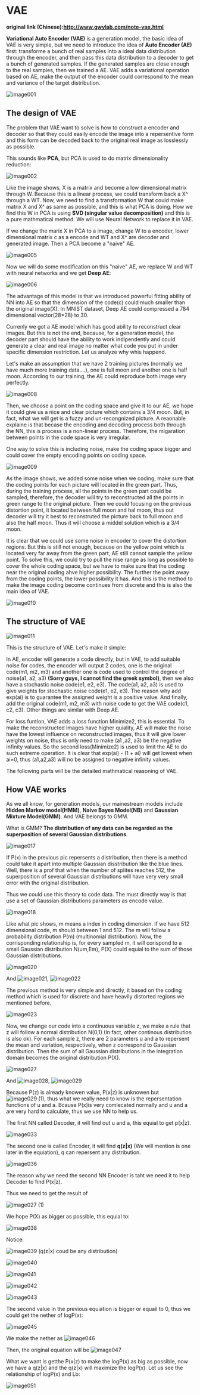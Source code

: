 # VAE

**original link (Chinese):http://www.gwylab.com/note-vae.html**

**Variational Auto Encoder (VAE)** is a generation model, the basic idea of VAE is very simple, but we need to introduce the idea of **Auto Encoder (AE)** first: transforme a bunch of real samples into a ideal data distribution through the encoder, and then pass this data distribution to a decoder
to get a bunch of generated samples. If the generated samples are close enough to the real samples, then we trained a AE. VAE adds a variational operation based on AE, make the output
of the encoder could correspond to the mean and variance of the target distribution.

![image001](https://user-images.githubusercontent.com/43735308/155079700-8d7347ab-13d8-4500-a62b-f78821f0c41e.jpg)

## The design of VAE

The problem that VAE want to solve is how to construct a encoder and decoder so that they could easily encode the image into a repersentive form and this form can be decoded back to the original
real image as losslessly as possible.

This sounds like **PCA**, but PCA is used to do matrix dimensionality reduction:

![image002](https://user-images.githubusercontent.com/43735308/155080645-cdc86f4d-3e95-4cd3-901e-81893198163c.jpg)

Like the image shows, X is a matrix and become a low dimensional matrix through W. Because this is a linear process, we could transform back a X^ through a WT. Now, we need to find a transformation
W that could make matrix X and X^ as same as possible, and this is what PCA is doing. How we find this W in PCA is using **SVD (singular value decomposition)** and this is a pure mathmatical
method. We will use Neural Network to replace it in VAE.

If we change the marix X in PCA to a image, change W to a encoder, lower dimensional matrix c as a encode and WT and X^ are decoder and generated image. Then a PCA become a "naive" AE. 

![image005](https://user-images.githubusercontent.com/43735308/155081916-236696d2-1efb-4e1e-9def-81ab6c1d769c.jpg)

Now we will do some modification on this "naive" AE, we replace W and WT with neural networks and we get **Deep AE**:

![image006](https://user-images.githubusercontent.com/43735308/155082195-eca35180-921a-4701-a470-4a78f6d378bb.jpg)

The advantage of this model is that we introduced powerful fitting ability of NN into AE so that the dimension of the code(c) could much smaller than the original image(X). In MNIST
dataset, Deep AE could compressed a 784 dimensional vector(28*28) to 30.

Currenly we got a AE model which has good ability to reconstruct clear images. But this is not the end, because, for a generation model, the decoder part should have the ability to work
indipendently and could generate a clear and real image no matter what code you put in under specific dimension restriction. Let us analyze why whis happend.

Let's make an assumption that we have 2 training pictures (normally we have much more training data....), one is full moon and another one is half moon. According to our training, the AE could reproduce both image very perfectly.

![image008](https://user-images.githubusercontent.com/43735308/155088931-bb881d53-7413-4663-a062-4d0a781e9eab.jpg)

Then, we choose a point on the coding space and give it to our AE, we hope it could give us a nice and clear picture which contains a 3/4 moon. But, in fact, what we will get is
a fuzzy and un-recongnized picture. A reaonable explaine is that becase the encoding and decoding process both through the NN, this is process is a non-linear process. Therefore, the migaration between points in the code space is very irregular.

One way to solve this is including noise, make the coding space bigger and could cover the empty encoding points on coding space.

![image009](https://user-images.githubusercontent.com/43735308/155089603-368492e5-6d0c-4282-a49f-65c3952abc0c.jpg)

As the image shows, we added some noise when we coding, make sure that the coding points for each picture will located in the green part. Thus, during the training process, all the points in the green part could be sampled, therefore, the decoder will try to reconstructed all the points in green range to the original picture. Then we could focusing on the previous distortion point, it located between full moon and hal moon, thus out decoder will try it best to reconstruted the picture back to full moon and also the half moon. Thus it will choose a middel solution which is a 3/4 moon.

It is clear that we could use some noise in encoder to cover the distortion regions. But this is still not enough, because on the yellow point which is located very far away from the green part, AE still cannot sample the yellow point. To solve this, we could try to pull the nise range as long as possible to cover the whole coding space, but we have to make sure that the coding near the original coding ahve higher possibility. The further the point away from the coding points, the lower possibility it has. And this is the method to make the image coding become continues from discrete and this is also the main idea of VAE.

![image010](https://user-images.githubusercontent.com/43735308/155097539-5b078fbf-9698-40f2-9e8d-38a63b825e5c.jpg)

## The structure of VAE
![image011](https://user-images.githubusercontent.com/43735308/155097814-f4c4b883-b7b1-45a5-873b-c3e4dc41ba37.jpg)

This is the structure of VAE. Let's make it simple:

In AE, encoder will generate a code directly, but in VAE, to add suitable noise for codes, the encoder will output 2 codes, one is the original code(m1, m2, m3) and another one is code used to control the degree of noise(a1, a2, a3) **(Sorry guys, I cannot find the greek symbol)**, then we also have a stochastic noise code(e1, e2, e3). The code(a1, a2, a3) is used to give weights for stochastic noise code(e1, e2, e3). The reason why add exp(ai) is to guarantee the assigned weight is a positive value. And finally, add the original code(m1, m2, m3) with noise code to get the VAE code(c1, c2, c3). Other things are similar with Deep AE.

For loss funtion, VAE adds a loss function Minimize2, this is essential. To make the reconstructed images have higher quiality, AE will make the noise have the lowest influence on reconstructed images, thus it will give lower weights on noise, thus is only need to make (a1 ,a2, a3) be the negative infinity values. So the second loss(Minimize2) is used to limit the AE to do such extreme operation. It is clear that exp(ai) - (1 + ai) will get lowest when ai=0, thus (a1,a2,a3) will no be assigned to negative infinity values.

The following parts will be the detailed mathmatical reasoning of VAE.

## How VAE works

As we all know, for generation models, our mainestream models include **Hidden Markov model(HMM)**, **Naive Bayes Model(NB)** and **Gaussian Mixture Model(GMM)**. And VAE belongs to GMM.

What is GMM? **The distribution of any data can be regarded as the superposition of several Gaussian distributions**.

![image017](https://user-images.githubusercontent.com/43735308/155103099-953779ae-19c2-4c7c-a860-fbcc4a5d3b7c.jpg)

If P(x) in the previous pic repersents a distribution, then there is a method could take it apart into multiple Gaussian disstribution like the blue lines. Well, there is a prof that when the number of splites reaches 512, the superposition of several Gaussian distributions will have very very small error with the original distribution.

Thus we could use this theory to code data. The must directly way is that use a set of Gaussian distributions parameters as encode value.

![image018](https://user-images.githubusercontent.com/43735308/155103982-86cc42b5-63bc-45d0-be04-9ab1c10f2594.jpg)

Like what pic shows, m means a index in coding dimension. If we have 512 dimensional code, m should between 1 and 512. The m will follow a probability distribution P(m) (multinomial distribution). Now, the corrisponding relationship is, for every sampled m, it will corispond to a small Gaussian distribution N(um,Em), P(X) could equial to the sum of those Gaussian distributions.

![image020](https://user-images.githubusercontent.com/43735308/155104806-9126fc3e-495c-4f65-b02e-55f7da568c42.png)

And ![image021](https://user-images.githubusercontent.com/43735308/155105021-56421065-1d81-40c7-94dd-b4c2e4b849f7.png), ![image022](https://user-images.githubusercontent.com/43735308/155105064-106e36a9-0741-437c-9a47-7e91cdb5d8d3.png)

The previous method is very simple and directly, it based on the coding method which is used for discrete and have heavily distorted regions we mentioned before.

![image023](https://user-images.githubusercontent.com/43735308/155105432-47d45435-1c49-4bf7-8cd8-13bc6ca06331.jpg)

Now, we change our code into a continuous variable z, we make a rule that z will follow a normal distribution N(0,1) (In fact, other continous distribution is also ok). For each sample z, there are 2 parameters u and a to repersent the mean and variation, respectively, when z correspond to Gaussian distribution. Then the sum of all Gaussian distributions in the integration domain becomes the original distribution P(X).

![image027](https://user-images.githubusercontent.com/43735308/155106556-6745ab53-1556-449c-8bd0-78abac1af1f1.png)

And ![image028](https://user-images.githubusercontent.com/43735308/155106616-03aa9b71-5d80-4116-82a9-8b79cb4f8e69.png), ![image029](https://user-images.githubusercontent.com/43735308/155106648-c013ef35-1053-46e7-8076-998f557fd296.png)

Because P(z) is already knowen value, P(x|z) is unknowen but ![image029 (1)](https://user-images.githubusercontent.com/43735308/155106873-7545f4fd-7883-49f4-aa43-47d39125cfaf.png), thus what we really need to know is the repersentation functions of u and a. Bcause P(x)is very comlecated normally and u and a are very hard to calculate, thus we use NN to help us.

The first NN called Decoder, it will find out u and a, this equial to get p(x|z).

![image033](https://user-images.githubusercontent.com/43735308/155107296-ecc5617d-7aae-4cbd-8360-fc3af3c81b58.jpg)

The second one is called Encoder, it will find **q(z|x)** (We will mention is one later in the equiation), q can repersent any distribution.

![image036](https://user-images.githubusercontent.com/43735308/155107586-f64a5f3e-abea-44f3-8af7-a28739538293.jpg)

The reason why we need the second NN Encoder is taht we need it to help Decoder to find P(x|z).

Thus we need to get the result of 

![image027 (1)](https://user-images.githubusercontent.com/43735308/155107827-13c94814-51f0-407c-9e99-a30bfc287113.png)

We hope P(X) as bigger as possible, this equial to: 

![image038](https://user-images.githubusercontent.com/43735308/155107949-aa0097a6-6b9d-4c41-a890-dc74f7ae85c4.png)

Notice:

![image039](https://user-images.githubusercontent.com/43735308/155108040-f47409a9-0120-4435-a571-10edcd4c4f22.png) (q(z|x) coud be any distribution)

![image040](https://user-images.githubusercontent.com/43735308/155108237-1b396915-17ff-4541-9e25-422abb085504.png)

![image041](https://user-images.githubusercontent.com/43735308/155108257-4668ac11-9df3-4bc7-9efb-dfdf84156533.png)

![image042](https://user-images.githubusercontent.com/43735308/155108269-fe80a667-8711-4f2b-a53e-49daa5e211d3.png)

![image043](https://user-images.githubusercontent.com/43735308/155108272-676f12a2-29d3-4928-906e-0338df92ffbd.png)

The second value in the previous equiation is bigger or equail to 0, thus we could get the nether of logP(x):

![image045](https://user-images.githubusercontent.com/43735308/155108509-5e08e574-f5d1-4679-8d23-c850bc5a0efc.png)

We make the nether as ![image046](https://user-images.githubusercontent.com/43735308/155108755-add9df4a-2b7b-4ec0-822d-87600a509392.png)

Then, the original equation will be ![image047](https://user-images.githubusercontent.com/43735308/155108802-6b116d98-aa54-4f01-beef-23d357ce9066.png)

What we want  is getthe P(x|z) to make the logP(x) as big as possible, now we have a q(z|x) and the q(z|x) will maximize the logP(x). Let us see the relationship of logP(x) and Lb:

![image051](https://user-images.githubusercontent.com/43735308/155109152-44a3ea0d-6749-4043-a133-09905907dcf5.jpg)











